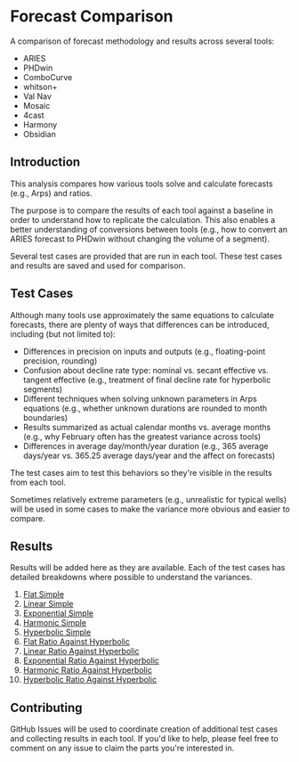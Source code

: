 # Forecast Comparison

A comparison of forecast methodology and results across several tools:

- ARIES
- PHDwin
- ComboCurve
- whitson+
- Val Nav
- Mosaic
- 4cast
- Harmony
- Obsidian

## Introduction

This analysis compares how various tools solve and calculate forecasts (e.g., Arps) and ratios.

The purpose is to compare the results of each tool against a baseline in order to understand how to replicate the calculation. This also enables a better understanding of conversions between tools (e.g., how to convert an ARIES forecast to PHDwin without changing the volume of a segment).

Several test cases are provided that are run in each tool. These test cases and results are saved and used for comparison.

## Test Cases

Although many tools use approximately the same equations to calculate forecasts, there are plenty of ways that differences can be introduced, including (but not limited to):

- Differences in precision on inputs and outputs (e.g., floating-point precision, rounding)
- Confusion about decline rate type: nominal vs. secant effective vs. tangent effective (e.g., treatment of final decline rate for hyperbolic segments)
- Different techniques when solving unknown parameters in Arps equations (e.g., whether unknown durations are rounded to month boundaries)
- Results summarized as actual calendar months vs. average months (e.g., why February often has the greatest variance across tools)
- Differences in average day/month/year duration (e.g., 365 average days/year vs. 365.25 average days/year and the affect on forecasts)

The test cases aim to test this behaviors so they're visible in the results from each tool.

Sometimes relatively extreme parameters (e.g., unrealistic for typical wells) will be used in some cases to make the variance more obvious and easier to compare.

## Results

Results will be added here as they are available. Each of the test cases has detailed breakdowns where possible to understand the variances.

1. [Flat Simple](./test-cases/01-flat-simple/README.md)
2. [Linear Simple](./test-cases/02-linear-simple/README.md)
3. [Exponential Simple](./test-cases/03-exponential-simple/README.md)
4. [Harmonic Simple](./test-cases/04-harmonic-simple/README.md)
5. [Hyperbolic Simple](./test-cases/05-hyperbolic-simple/README.md)
6. [Flat Ratio Against Hyperbolic](./test-cases/06-flat-ratio-against-hyperbolic/README.md)
7. [Linear Ratio Against Hyperbolic](./test-cases/07-linear-ratio-against-hyperbolic/README.md)
8. [Exponential Ratio Against Hyperbolic](./test-cases/08-exponential-ratio-against-hyperbolic/README.md)
9. [Harmonic Ratio Against Hyperbolic](./test-cases/09-harmonic-ratio-against-hyperbolic/README.md)
10. [Hyperbolic Ratio Against Hyperbolic](./test-cases/10-hyperbolic-ratio-against-hyperbolic/README.md)

## Contributing

GitHub Issues will be used to coordinate creation of additional test cases and collecting results in each tool. If you'd like to help, please feel free to comment on any issue to claim the parts you're interested in.
